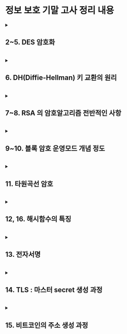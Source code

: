 # 정보 보호 기말 고사 정리 내용


<details>
<summary><h2>2~5. DES 암호화</h2></summary>

### 1. DES (Data Encryption Standard) 핵심 정리

|항목|내용|
|:---:|:---|
|종류|대칭키 블록 암호 (Feistel 구조)|
|키 길이|	64bit 중 유효 키는 56bit (8bit는 패리티용)|
|블록 길이|	64bit|
|라운드 수|16 라운드|
|암호 방식|Feistel Network 구조 사용|
|연산 특징|Subkey는 각 라운드마다 다르고, 암호화·복호화 구조는 동일 (subkey 순서만 역방향)|

#### DES 구조 요약
- 평문 64bit → 좌우 32bit로 분할
- R → F(R, Ki) → 결과를 L에 XOR → 새 R로 사용
- 16번 반복
- 마지막에 좌우 교환 없이 종료 (복호화 가능하도록)

<br>

#### 주요 개념
- Confusion : S-Box로 혼란도 증대
- Diffusion : P-Box로 확산
- Avalanche 효과 : 입력 1bit만 바뀌어도 출력이 크게 변함

<br>

### 2. Triple DES (3DES)

|항목|내용|
|:---:|:---|
|이유|DES는 56bit로 짧아 Brute-force에 취약|
|방식|	EDE 구조가 일반적 (Encrypt-Decrypt-Encrypt)|
|키 사용|2키 (112bit), 3키 (168bit)|
|보안 수준|2DES는 Meet-in-the-middle 공격에 약함, 3DES는 안전하지만 느림|
|비고|현재는 대부분 사용 중단 추세 (대체 : AES)|

<br>

### 3. AES (Advanced Encryption Standard)

|항목|내용|
|:---:|:---|
|구조|SPN (Substitution–Permutation Network)|
|블록 길이|128bit 고정|
|키 길이|128 / 192 / 256 bit|
|라운드 수|10 / 12 / 14 (키 길이에 따라 다름)|
|특징|	소프트웨어 구현 용이, 높은 보안성, 빠른 처리 속도|

<br>

### 4. 우리나라 대칭키 암호

#### 1. SEED
- 블록 길이 : 128bit
- 키 길이 : 128bit
- 구조 : Feistel
- 개발 : KISA (한국인터넷진흥원)
- 표준 : TTA, ISO/IEC

#### 2. ARIA
- 블록 길이 : 128bit
- 키 길이 : 128 / 192 / 256 bit
- 구조 : SPN (ISPN: Involutional SPN)
- 특징 : 암·복호화 구조 동일 / 고속·저전력 환경 적합
- 표준 : 국내/국제 표준 모두 등재

<br>

### 5. DES의 문제점
- 56bit 키로 인해 Brute-force에 취약
- 취약키 존재 (암호문을 복호화해도 평문 그대로 나옴)
- 미국 NSA도 1986년 이후 안전성 보장 못 함


</details>
  
<br>


<details>
<summary><h2>6. DH(Diffie-Hellman) 키 교환의 원리</h2></summary>

### 교환 개념 요약
**두 당사자(앨리스, 밥)** 가 서로의 비밀키를 공개하지 않고도 공유된 비밀키(Session Key)를 안전하게 합의할 수 있도록 하는 방법
<br>
- 큰 소수 p (prime number)
- 원시근 g (primtive root mod p)
p, g 모두 공개값

<br>
<br>



### 수학적 원리

1. 앨리스와와 밥은 둘 다 p, g를 알고 있음
2. 앨리스는 비밀값 a를 생성하고 A = g^a mod p를 계산해 밥에게 전송 (이걸 half-key 또는 공개키 라고 부름)
3. 밥은 비밀값 b를 생성하고 B = g^b mod p를 계산해 앨리스에게 전송
4. 이제 둘 다 상대방의 공개키와 자신의 비밀값으로 공유키 계산
  - 앨리스 : K = B^a mod p = (g^b)^a = g^(ab) mod p
  - 밥 : K = A^b mod p = (g^a)^b = g^(ab) mod p
<br>
<br>

- 결론적으로 둘은 같은 K (공유키)를 가짐
- 공격자는 중간에 A와 B는 알 수 있지만 a 또는 b는 알 수 없음
- 이는 이산대수 문제(Discrete Logarithm Problem, DLP)가 어렵기 때문임

<br>
<br>

### 키 교환 예시
- p = 13, g = 2
- 앨리스 비밀키 A = 9 → RA = g^9 mod 13 = 2^9 mod 13 = 6
- 밥 비밀키 B = 7 → RB = g^7 mod 13 = 2^7 mod 13 = 11
- 공유 키 계산 방법
  - K = RB^A mod p = 11^9 mod 13 = 6
  - K = RA^B mod p = 6^7 mod 13 = 6
- 둘 다 K = 6이란 공유키를 갖음

<br>
<br>

### 안전한 이유
- 공격자는 g, p, RA, RB를 볼 수 있지만 a 또는 b는 알 수 없음
- 왜냐하면 g^x mod p = y일 때, x를 찾는 건 **DLP(이산대수 문제)** 로 매우 어렵기 때문

<br>
<br>

### ElGamal과의 관계
- ElGamal 암호 방식은 DH 키 교환을 기반으로 만들어 짐
- ElGamal은 여기에 메시지를 암호화하는 방식을 덧붙인 것 뿐

<br>
<br>

### 요약

| 항목 | 설명 |
|:----:|:-----|
|목적|	공개 채널에서 안전하게 공유 비밀키를 생성|
|기반|이산대수 문제 (Discrete Log Problem, DLP)|
|공개값|	큰 소수 p, 원시근 g|
|비공개값|앨리스의 비밀 a, 밥의 비밀 b|
|공유키 계산|g^ab mod p (서로 다른 방식으로 동일 결과 도출)|
|보안성|g^x mod p = y일 때, x를 유추하는 것이 어렵다는 수학적 성질|
|활용|ElGamal, SSL/TLS, IPSec, PGP, ECDH 등|



</details>
  
<br>


<details>
<summary><h2>7~8. RSA 의 암호알고리즘 전반적인 사항</h2></summary>

### 기본 개념
- 비대칭키 암호 방식 (공개키 암호)
  - 암호화 : 공개키 사용
  - 복호화 : 개인키 사용
  - 대칭키보다 느리지만, 키 공유 문제 해결
- 보안 기반 : 소인수 분해의 어려움 (큰 수 N을 두 소수 p, q로 나누는 것이 매우 어려움)

<br>

### RSA 키 생성 과정
1. 소수 p, q 선택
- 서로 다른 두 큰 소수 선택 (예 : p=61, q=53)

2. N 계산
- N = p × q (예 : N = 61×53 = 3233)

3. φ(N) 계산 (Euler의 토션 함수)
- φ(N) = (p−1)(q−1) (예 : φ(N) = 60×52 = 3120)

4. 공개 지수 E 선택
- 1 < E < φ(N) 이고, E와 φ(N)이 서로소 (예 : E = 17)

5. 개인 지수 D 계산
- D × E mod φ(N) = 1 (곱셈 역원) (예 : D = 2753)

6. 키 구성
- 공개키: (N, E)
- 개인키: (N, D)

<br>

### RSA 암호화/복호화 공식
- 암호화 : C = P^E mod N
- 복호화 : P = C^D mod N
- P : 평문, C : 암호문, E : 공개 지수, D : 개인 지수, N : 모듈러

<br>

### RSA의 특징 및 장단점

- 장점
  - 키 배송 문제 해결 (비대칭 구조)
  - 디지털 서명 가능
- 단점
  - 연산 느림 (대칭보다 느림)
  - 동일 평문은 동일 암호문 → 패딩 필요 (OAEP)

<br>

### RSA 보안 관련 핵심 개념
- Trapdoor 함수 : E는 공개되어도 D는 구하기 어려움
- 중간자 공격(MITM) 방지 필요 → 공개키 인증서 필요
- 패딩 (RSA-OAEP) : 입력에 난수 추가 → 동일 평문 다른 암호문

</details>
  
<br>



<details>
<summary><h2>9~10. 블록 암호 운영모드 개념 정도</h2></summary>

### 1. ECB (Electronic Code Book)
- 원리 : 각 블록을 독립적으로 암호화
- 암호화식 : Ci = E(K, Pi)
- 장점 : 병렬 처리 가능, 구현 쉬움
- 단점 : 동일 평문 → 동일 암호문 → 패턴 유출, 보안 매우 취약
- 예시 : 이미지 파일을 암호화해도 윤곽이 보임
- **안전하지 않음 절대 사용 불가**

<br>

### 2. CBC (Cipher Block Chaining)
- 원리 : 이전 암호문과 XOR 후 암호화
- 암호화식 : Ci = E(K, Pi ⊕ Ci-1) (C0 = IV)
- 복호화식 : Pi = D(K, Ci) ⊕ Ci-1
- 초기값(IV) : 반드시 필요. 동일해야 복호화 가능
- 장점 : 동일한 평문이라도 다른 암호문 생성 (패턴 깨짐)
- 단점 : 암호화 시 병렬처리 X (복호화는 가능), 에러 전파 있음
- TLS/SSL 등 실제 시스템에서 사용됨

<br>

### 3. CFB (Cipher Feedback)
- 원리 : 암호문을 피드백하여 다음 블록 암호화
- 암호화식 : Ci = Pi ⊕ E(K, Ci-1)
- 복호화식 : Pi = Ci ⊕ E(K, Ci-1)
- 장점 : 패딩 불필요, 스트림 암호처럼 작동
- 단점 : 병렬처리 X, 재전송 공격에 취약
- 현재는 거의 사용 X

<br>

### 4. OFB (Output Feedback)
- 원리 : 암호 알고리즘의 출력을 다시 입력 → 키스트림 생성
- 암호화식 : Ci = Pi ⊕ Oi (Oi = E(K, Oi-1))
- 복호화식 : 동일 (대칭)
- 장점 : 암호화·복호화 구조 동일, 오류 전파 없음
- 단점 : 암호문 블록이 반복되면 키스트림도 반복됨 (보안 취약)
- 실사용 비권장

<br>

### 5. CTR (Counter Mode)
- 원리: nonce + counter → 암호화 → 키스트림 생성
- 암호화/복호화: Ci = Pi ⊕ E(K, counter_i)
- 장점
  - 병렬 처리 가능 (암·복호화 모두)
  - 스트림 암호처럼 빠르고 효율적
  - 패딩 불필요
  - 키스트림 미리 생성 가능
- 최신 암호화 표준에서 가장 권장되는 방식 (TLS 1.3 포함)



</details>
  
<br>


<details>
<summary><h2>11. 타원곡선 암호</h2></summary>

### 기본 개념
- 타원곡선 암호(ECC)는 이산대수 문제(DLP)의 변형인 타원곡선 이산대수 문제(ECDLP)를 기반으로 한 공개키 암호
- CC는 RSA보다 작은 키 길이로도 동등한 보안성을 제공함

<br>

### 핵심 개념 : ECDLP
- Q = k × G일 때, G와 Q가 주어져도 k를 구하는 건 매우 어려움
- 이게 Elliptic Curve Discrete Logarithm Problem (ECDLP)

<br>

### ECC 암호 방식의 주요 활용

|구분|내용|
|:---:|:---|
|ECDH|타원곡선 기반의 키 교환 (Diffie-Hellman 응용)|
|ECDSA|디지털 서명 방식|
|ECIES|타원곡선 통합 암호화 방식 (평문 암호화 지원)|

<br>

### ECC 장점
- 짧은 키 길이로도 강한 보안 제공
  - 예 : RSA 2048bit ≈ ECC 224bit
- 연산 속도 빠름, 자원 절약 (모바일/IoT에 적합)
- 전자서명, 세션 키 생성, 블록체인에 많이 활용

</details>
  
<br>

<details>
<summary><h2>12, 16. 해시함수의 특징</h2></summary>

### 해시 함수(Hash Function)의 특징

#### 1. 일방향성 (One-Way Property)
- 입력값(M)으로부터 해시값 h(M)을 쉽게 계산할 수 있지만,
- 해시값 h(M)으로부터 입력값 M을 역으로 구하는 것은 불가능에 가까움 (Preimage resistance).

<br>

#### 2. 고정 길이 출력
- 입력값 크기(1비트 ~ 1GB)는 상관없이, 출력은 항상 고정된 길이 (예: SHA-256 → 256비트).
- 이 고정된 해시값이 디지털 지문 역할.

<br>

#### 3. 빠른 계산 속도
- 어떤 크기의 메시지든지 해시값 계산이 빠름.
- 파일 무결성 검사, 디지털 서명 등 실시간 처리에 적합.

<br>

#### 4. 민감한 변화 반응 (Avalanche Effect)
- 입력값이 1비트만 바뀌어도 완전히 다른 해시값이 나옴.
- 변경 여부를 확실하게 감지할 수 있음.

<br>

#### 5. 충돌 저항성 (Collision Resistance)
- 약한 충돌 내성 (Weak Collision Resistance)
  - M과 h(M)을 알고 있을 때, h(M) = h(M′) 인 M′ ≠ M을 찾는 것이 어려움.
- 강한 충돌 내성 (Strong Collision Resistance)
  - 서로 다른 두 입력 M, M′에 대해 h(M) = h(M′)이 되도록 하는 것이 매우 어려움.


<br>

#### 6. 무결성 검증에 사용
- 데이터를 직접 비교하지 않고도 해시값으로 파일이나 메시지의 위변조 여부를 판별 가능.
- 예: 다운로드 파일, 암호화된 패스워드 확인 등.


<br>

#### 7. 비밀번호 저장에 사용
- 비밀번호를 해시값으로 변환해서 저장 → 원래 비밀번호는 저장하지 않음.
- 해킹 당해도 역으로 해시 풀기 어려움.

<br>

#### 8. 전자서명, 인증서, 블록체인 등 활용
- 메시지 인증코드(MAC), 디지털 서명, TLS, 블록체인 거래 해시 등 보안 분야 핵심 기술.

</details>
  
<br>

<details>
<summary><h2>13. 전자서명</h2></summary>

### 전자 서명이란

- 디지털 환경에서 사람의 서명 역할
- 수신자가 송신자를 신뢰할 수 있게 해줌
- 위조 방지 + 부인 방지 기능 포함

<br>
<br>

### 목적

|보안 속성|설명|
|:---:|:---|
|무결성|메시지가 중간에 바뀌지 않았다는 증거|
|인증|서명자가 누구인지 검증 가능|
|부인 방지|서명 후 부인 불가|

<br>
<br>

### MAC과 서명의 차이

|항목|MAC|전자 서명|
|:---:|:---:|:---:|
|키|공유 키 사용|비대칭 키 사용|
|부인방지|불가|가능|
|제3자 검증|불가|가능|
|사용 방식|HMAC|RSA/DSA/ECDSA 등|

<br>
<br>

### 동작 원리

- 서명
  - 메시지 작성
  - 메시지 -> 해시 값 계산
  - 해시 값 -> 개인키로 암호화 (이게 전자 서명임)
- 검증
  - 메시지 -> 해시 값 계산
  - 전자 서명 -> 공개키로 복호화 -> 복호화된 해시 값 비교
  - 같으면 무결성 + 인증 + 부인 방지 성립

<br>
<br>

### 전자 서명 방법

|방법|설명|
|:---:|:---|
|메시지 직접 서명|전체 메시지를 개인키로 서명 -> 비효율적|
|해시 값 서명|메시지를 해시 후 해시값에 서명 -> 일반적, 효율적|

<br>
<br>

### RSA 전자 서명 예시

- 서명자 공개키 (E, N) / 개인키 (D, N)
- 메시지 M = 123
- 서명 = M^D mod N (ex. 123^29 mod 323 = 157)
- 검증 = 서명^E mod N = 157^5 mod 323 = 123
- 메시지와 동일하므로 검증 성공

</details>
  
<br>


<details>
<summary><h2>14. TLS : 마스터 secret 생성 과정</h2></summary>

### 순서

|단계|설명|
|:---:|:---|
|ClientHello|client_random 전송|
|ServerHello|server_random + 인증서 + 서버 공개키 전송|
|ClientKeyExchange|클라이언트 공개키 전송|
|양측 공유키 생성|ECDHE 방식으로 공유 Premaster Secret 생성|
|Master Secret 생성|	PRF(pre_master, "master secret", client_random + server_random)|
|Key Block 생성|	PRF(master_secret, "key expansion", server_random + client_random)|

<br>
<br>

### 구성 요소 설명

|요소|설명|
|:---:|:---|
|client_random|클라이언트가 생성한 32바이트 랜덤|
|server_random|서버가 생성한 32바이트 랜덤|
|Premaster Secret|ECDHE 또는 RSA로 교환한 임시 비밀|
|Master Secret|	PRF를 통해 생성 (총 48바이트)|
|Key Block|암호화 키, MAC 키, IV 등을 포함한 키 집합|

  


</details>
  
<br>



<details>
<summary><h2>15. 비트코인의 주소 생성 과정</h2></summary>

### 1. 개인키 (Private Key) 생성
- 256비트 난수(random number) 생성
  - 예 : k = 0xAB23... (64자리 16진수, 256비트)
- 완전 랜덤, 소유자의 비밀키 → 지갑에서 생성됨

<br>

### 2. 2단계: 공개키 (Public Key) 생성
- 개인키 k를 바탕으로 타원곡선 곱셈 (ECC)
  - Q = k * G
      - G: 기준점 (Elliptic Curve secp256k1 상의 고정점)
      - Q = (x, y): 512비트의 공개키 (x,y 좌표 256비트씩)

- 공개키만 알면 개인키를 알 수 없다 (일방향)

<br>

### 3. 공개키 → 해시 (Public Key Hash)

- 공개키를 압축된 주소로 만들기 위해 해싱
  - 1차 해시: SHA256(PubKey) → 256bit
  - 2차 해시: RIPEMD160(SHA256(PubKey)) → 160bit
  - 이 결과를 PubKeyHash라고 함

<br>

### 4. 4단계: 주소 포맷 변환 (Base58Check 인코딩)
- Base58Check 인코딩:
  - Prefix (네트워크 타입):
    - 메인넷: 0x00 (즉, 시작문자 1)
  - Payload: PubKeyHash
  - Checksum: SHA256(SHA256(Prefix + Payload))의 앞 4바이트
- 위 모두를 합쳐 Base58 인코딩 → 사람 읽기 가능한 주소 생성
  - 예: 1Cdid9KFAaatwczBwBttQcwXYCpvK8h7FK
 

</details>
  
<br>
